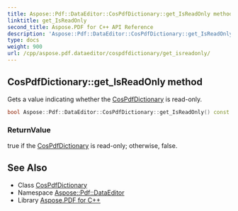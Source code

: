 ```yaml
---
title: Aspose::Pdf::DataEditor::CosPdfDictionary::get_IsReadOnly method
linktitle: get_IsReadOnly
second_title: Aspose.PDF for C++ API Reference
description: 'Aspose::Pdf::DataEditor::CosPdfDictionary::get_IsReadOnly method. Gets a value indicating whether the CosPdfDictionary is read-only in C++.'
type: docs
weight: 900
url: /cpp/aspose.pdf.dataeditor/cospdfdictionary/get_isreadonly/
---
```

## CosPdfDictionary::get_IsReadOnly method


Gets a value indicating whether the [CosPdfDictionary](../) is read-only.

```cpp
bool Aspose::Pdf::DataEditor::CosPdfDictionary::get_IsReadOnly() const override
```


### ReturnValue

true if the [CosPdfDictionary](../) is read-only; otherwise, false.

## See Also

* Class [CosPdfDictionary](../)
* Namespace [Aspose::Pdf::DataEditor](../../)
* Library [Aspose.PDF for C++](../../../)

